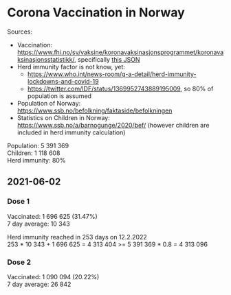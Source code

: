 # Corona Vaccination in Norway

Sources:

- Vaccination: <https://www.fhi.no/sv/vaksine/koronavaksinasjonsprogrammet/koronavaksinasjonsstatistikk/>, specifically [this JSON](https://www.fhi.no/api/chartdata/api/99119)
- Herd immunity factor is not know, yet:
  - <https://www.who.int/news-room/q-a-detail/herd-immunity-lockdowns-and-covid-19>
  - <https://twitter.com/IDF/status/1369952743889195009>, so 80% of population is assumed
- Population of Norway: <https://www.ssb.no/befolkning/faktaside/befolkningen>
- Statistics on Children in Norway: https://www.ssb.no/a/barnogunge/2020/bef/ (however children are included in herd immunity calculation)

Population: 5 391 369  
Children: 1 118 608  
Herd immunity: 80%  

## 2021-06-02

### Dose 1

Vaccinated: 1 696 625 (31.47%)  
7 day average: 10 343

Herd immunity reached in 253 days on 12.2.2022  
253 * 10 343 + 1 696 625 = 4 313 404 >= 5 391 369 * 0.8 = 4 313 096

### Dose 2

Vaccinated: 1 090 094 (20.22%)  
7 day average: 26 842

